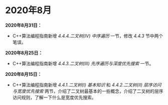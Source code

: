 # 2020年8月

**2020年8月31日：**

- C++算法编程指南新增 *4.4.4.二叉树(IV) 中序遍历* 一节，修改 *4.4.3* 节中两个笔误。

**2020年8月25日：**

- C++算法编程指南新增 *4.4.3.二叉树(III) 先序遍历与深度优先搜索* 一节。

**2020年8月15日：**

- C++算法编程指南新增 *4.4.1.二叉树(I) 基本知识* 和 *4.4.2.二叉树(II) 层序访问与宽度优先搜索* 两节，介绍了二叉树最基本的一些概念，介绍了二叉树的层序访问规则，了解一下什么是宽度优先搜索。


